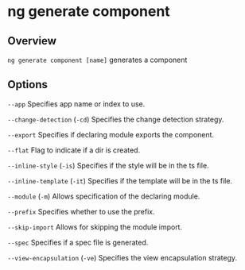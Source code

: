 <!-- Links in /docs/documentation should NOT have `.md` at the end, because they end up in our wiki at release. -->

# ng generate component

## Overview
`ng generate component [name]` generates a component

## Options
`--app` Specifies app name or index to use.

`--change-detection` (`-cd`) Specifies the change detection strategy.

`--export` Specifies if declaring module exports the component.

`--flat` Flag to indicate if a dir is created.

`--inline-style` (`-is`) Specifies if the style will be in the ts file.

`--inline-template` (`-it`) Specifies if the template will be in the ts file.

`--module` (`-m`) Allows specification of the declaring module.

`--prefix` Specifies whether to use the prefix.

`--skip-import` Allows for skipping the module import.

`--spec` Specifies if a spec file is generated.

`--view-encapsulation` (`-ve`) Specifies the view encapsulation strategy.
